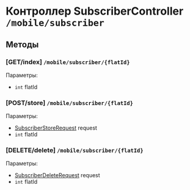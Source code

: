 # Контроллер SubscriberController `/mobile/subscriber`

## Методы

### [GET/index]  `/mobile/subscriber/{flatId}`

Параметры: 

- `int` flatId

### [POST/store]  `/mobile/subscriber/{flatId}`

Параметры: 

- [SubscriberStoreRequest](../OBJECT.md#SubscriberStoreRequest) request
- `int` flatId

### [DELETE/delete]  `/mobile/subscriber/{flatId}`

Параметры: 

- [SubscriberDeleteRequest](../OBJECT.md#SubscriberDeleteRequest) request
- `int` flatId
